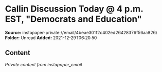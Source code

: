 # Callin Discussion Today @ 4 p.m. EST, "Democrats and Education"

**Source:** instapaper-private://email/4beae301f2c402ed26428376f56aa826/
**Folder:** Unread
**Added:** 2021-12-29T06:20:50




## Content
*Private content from instapaper_email*
